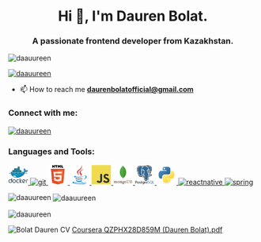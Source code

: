 <h1 align="center">Hi 👋, I'm Dauren Bolat.</h1>
<h3 align="center">A passionate frontend developer from Kazakhstan.</h3>

<p align="left"> <img src="https://komarev.com/ghpvc/?username=daauureen&label=Profile%20views&color=0e75b6&style=flat" alt="daauureen" /> </p>

<p align="left"> <a href="https://github.com/ryo-ma/github-profile-trophy"><img src="https://github-profile-trophy.vercel.app/?username=daauureen" alt="daauureen" /></a> </p>

- 📫 How to reach me **daurenbolatofficial@gmail.com**

<h3 align="left">Connect with me:</h3>
<p align="left">
<a href="https://instagram.com/daauureen" target="blank"><img align="center" src="https://raw.githubusercontent.com/rahuldkjain/github-profile-readme-generator/master/src/images/icons/Social/instagram.svg" alt="daauureen" height="30" width="40" /></a>
</p>

<h3 align="left">Languages and Tools:</h3>
<p align="left"> <a href="https://www.docker.com/" target="_blank" rel="noreferrer"> <img src="https://raw.githubusercontent.com/devicons/devicon/master/icons/docker/docker-original-wordmark.svg" alt="docker" width="40" height="40"/> </a> <a href="https://git-scm.com/" target="_blank" rel="noreferrer"> <img src="https://www.vectorlogo.zone/logos/git-scm/git-scm-icon.svg" alt="git" width="40" height="40"/> </a> <a href="https://www.w3.org/html/" target="_blank" rel="noreferrer"> <img src="https://raw.githubusercontent.com/devicons/devicon/master/icons/html5/html5-original-wordmark.svg" alt="html5" width="40" height="40"/> </a> <a href="https://www.java.com" target="_blank" rel="noreferrer"> <img src="https://raw.githubusercontent.com/devicons/devicon/master/icons/java/java-original.svg" alt="java" width="40" height="40"/> </a> <a href="https://developer.mozilla.org/en-US/docs/Web/JavaScript" target="_blank" rel="noreferrer"> <img src="https://raw.githubusercontent.com/devicons/devicon/master/icons/javascript/javascript-original.svg" alt="javascript" width="40" height="40"/> </a> <a href="https://www.mongodb.com/" target="_blank" rel="noreferrer"> <img src="https://raw.githubusercontent.com/devicons/devicon/master/icons/mongodb/mongodb-original-wordmark.svg" alt="mongodb" width="40" height="40"/> </a> <a href="https://www.postgresql.org" target="_blank" rel="noreferrer"> <img src="https://raw.githubusercontent.com/devicons/devicon/master/icons/postgresql/postgresql-original-wordmark.svg" alt="postgresql" width="40" height="40"/> </a> <a href="https://www.python.org" target="_blank" rel="noreferrer"> <img src="https://raw.githubusercontent.com/devicons/devicon/master/icons/python/python-original.svg" alt="python" width="40" height="40"/> </a> <a href="https://reactnative.dev/" target="_blank" rel="noreferrer"> <img src="https://reactnative.dev/img/header_logo.svg" alt="reactnative" width="40" height="40"/> </a> <a href="https://spring.io/" target="_blank" rel="noreferrer"> <img src="https://www.vectorlogo.zone/logos/springio/springio-icon.svg" alt="spring" width="40" height="40"/> </a> </p>

<p><img align="left" src="https://github-readme-stats.vercel.app/api/top-langs?username=daauureen&show_icons=true&locale=en&layout=compact" alt="daauureen" /></p>

<p>&nbsp;<img align="center" src="https://github-readme-stats.vercel.app/api?username=daauureen&show_icons=true&locale=en" alt="daauureen" /></p>

<p><img align="center" src="https://github-readme-streak-stats.herokuapp.com/?user=daauureen&" alt="daauureen" /></p>


![Bolat Dauren CV](https://github.com/user-attachments/assets/a7ec7667-e81d-41d5-b783-d4d1675d2083)
[Coursera QZPHX28D859M (Dauren Bolat).pdf](https://github.com/user-attachments/files/21507632/Coursera.QZPHX28D859M.Dauren.Bolat.pdf)
